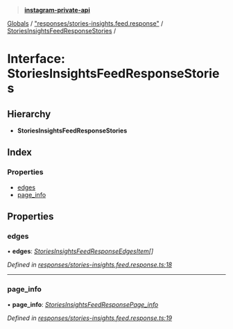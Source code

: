 > **[instagram-private-api](../README.md)**

[Globals](../README.md) / ["responses/stories-insights.feed.response"](../modules/_responses_stories_insights_feed_response_.md) / [StoriesInsightsFeedResponseStories](_responses_stories_insights_feed_response_.storiesinsightsfeedresponsestories.md) /

# Interface: StoriesInsightsFeedResponseStories

## Hierarchy

* **StoriesInsightsFeedResponseStories**

## Index

### Properties

* [edges](_responses_stories_insights_feed_response_.storiesinsightsfeedresponsestories.md#edges)
* [page_info](_responses_stories_insights_feed_response_.storiesinsightsfeedresponsestories.md#page_info)

## Properties

###  edges

• **edges**: *[StoriesInsightsFeedResponseEdgesItem](_responses_stories_insights_feed_response_.storiesinsightsfeedresponseedgesitem.md)[]*

*Defined in [responses/stories-insights.feed.response.ts:18](https://github.com/dilame/instagram-private-api/blob/3e16058/src/responses/stories-insights.feed.response.ts#L18)*

___

###  page_info

• **page_info**: *[StoriesInsightsFeedResponsePage_info](_responses_stories_insights_feed_response_.storiesinsightsfeedresponsepage_info.md)*

*Defined in [responses/stories-insights.feed.response.ts:19](https://github.com/dilame/instagram-private-api/blob/3e16058/src/responses/stories-insights.feed.response.ts#L19)*